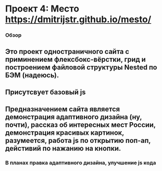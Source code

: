 # Проект 4: Место https://dmitrijstr.github.io/mesto/

### Обзор

## Это проект одностраничного сайта с приминением флексбокс-вёрстки, грид и построением файловой структуры Nested по БЭМ (надеюсь).
## Присутсвует базовый js
## Предназначением сайта является демонстрация адаптивного дизайна (ну, почти), рассказ об интересных мест России, демонстрация красивых картинок, разумеется, работа js по открытию поп-ап, дейстивий по нажанию на кнопки.
### В планах правка адаптивного дизайна, улучшение js кода

